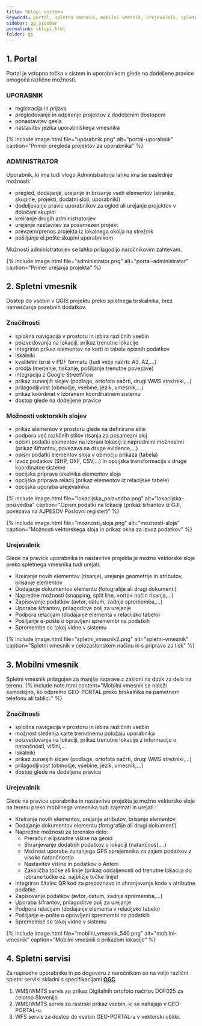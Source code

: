 ```yaml
---
title: Sklopi sistema
keywords: portal, spletni vmesnik, mobilni vmesnik, urejevalnik, spletni servisi, wms, wmts, wfs, qgis
sidebar: gp_sidebar
permalink: sklopi.html
folder: gp
---
```


## 1. Portal

Portal je vstopna točka v sistem in uporabnikom glede na dodeljene pravice omogoča različne možnosti.

### UPORABNIK
- registracija in prijava
- pregledovanje in odpiranje projektov z dodeljenim dostopom
- ponastavitev gesla
- nastavitev jezika uporabniškega vmesnika

{% include image.html file="uporabnik.png" alt="portal-uporabnik" caption="Primer pregleda projektov za uporabnika" %}

### ADMINISTRATOR
Uporabnik, ki ima tudi vlogo Administratorja lahko ima še naslednje možnosti:
- pregled, dodajanje, urejanje in brisanje vseh elementov (stranke, skupine, projekti, dodatni sloji, uporabniki)
- dodeljevanje pravic uporabnikov za ogled ali urejanje projektov v določeni skupini
- kreiranje drugih administratorjev
- urejanje nastavitev za posamezen projekt
- prevzem/prenos projekta iz lokalnega okolja na strežnik
- pošiljanje el.pošte skupini uporabnikom

Možnosti administratorjev se lahko prilagodijo naročnikovim zahtevam.

{% include image.html file="administrator.png" alt="portal-administrator" caption="Primer urejanja projekta" %}

## 2. Spletni vmesnik

Dostop do vsebin v QGIS projektu preko spletnega brskalnika, brez nameščanja posebnih dodatkov.

### Značilnosti
- splošna navigacija v prostoru in izbira različnih vsebin
- poizvedovanja na lokaciji, prikaz trenutne lokacije
- integriran prikaz elementov na karti in tabele opisnih podatkov
- iskalniki
- kvalitetni izrisi v PDF formatu (tudi večji načrti: A3, A2,...)
- orodja (merjenje, tiskanje, pošiljanje trenutne povezave)
- integracija z Google StreetView
- prikaz zunanjih slojev (podlage, ortofoto načrti, drugi WMS strežniki,…)
- prilagodljivost (območje, vsebine, jezik, vmesnik,...)
- prikaz koordinat v izbranem koordinatnem sistemu
- dostop glede na dodeljene pravice

### Možnosti vektorskih slojev
- prikaz elementov v prostoru glede na definirane stile
- podpora več različnih stilov risanja za posamezni sloj
- opisni podatki elementov na izbrani lokaciji z naprednimi možnostmi (prikaz šifrantov, povezava na druge evidence,...)
- opisni podatki elementov sloja v območju prikaza (tabela)
- izvoz podatkov (SHP, DXF, CSV,…) in opcijska transformacija v druge koordinatne sisteme
- opcijska priprava iskalnika elementov sloja
- opcijska priprava relacij (prikaz elementov iz relacijske tabele)
- opcijska uporaba urejevalnika

{% include image.html file="lokacijska_poizvedba.png" alt="lokacijska-poizvedba" caption="Opisni podatki na lokaciji (prikaz šifrantov iz GJI, povezava na AJPESOV Poslovni register)" %}

{% include image.html file="moznosti_sloja.png" alt="moznosti-sloja" caption="Možnosti vektorskega sloja in prikaz okna za izvoz podatkov" %}

### Urejevalnik
Glede na pravice uporabnika in nastavitve projekta je možno vektorske sloje preko spletnega vmesnika tudi urejati:
- Kreiranje novih elementov (risanje), urejanje geometrije  in atributov, brisanje elementov
- Dodajanje dokumentov elementu (fotografije ali drugi dokumenti)
- Napredne možnosti (snapping, split line, »orto« način risanja,…)
- Zapisovanje podatkov (avtor, datum, zadnja sprememba,…)
- Uporaba šifrantov, prilagoditve polj za urejanje
- Podpora relacijam (dodajanje elementa v relacijsko tabelo)
- Pošiljanje e-pošte o opravljeni spremembi na podatkih
- Spremembe so takoj vidne v sistemu

{% include image.html file="spletni_vmesnik2.png" alt="spletni-vmesnik" caption="Spletni vmesnik v celozaslonskem načinu in s pripravo za tisk" %}

## 3. Mobilni vmesnik

Spletni vmesnik prilagojen za manjše naprave z zasloni na dotik za delo na terenu.
{% include note.html content="Mobilni vmesnik se naloži samodejno, ko odpremo GEO-PORTAL preko brskalnika na pametnem telefonu ali tablici." %}

### Značilnosti
- splošna navigacija v prostoru in izbira različnih vsebin
- možnost sledenja karte trenutnemu položaju uporabnika
- poizvedovanja na lokaciji, prikaz trenutne lokacije z informacijo o natančnosti, višini,…
- iskalniki
- prikaz zunanjih slojev (podlage, ortofoto načrti, drugi WMS strežniki,…)
- prilagodljivost (območje, vsebine, jezik, vmesnik,...)
- dostop glede na dodeljene pravice

### Urejevalnik
Glede na pravice uporabnika in nastavitve projekta je možno vektorske sloje na terenu preko mobilnega vmesnika tudi zajemati in urejati.:
- Kreiranje novih elementov, urejanje atributov, brisanje elementov
- Dodajanje dokumentov elementu (fotografije ali drugi dokumenti)
- Napredne možnosti za terensko delo:
    - Preračun elipsoidne višine na geoid
    - Shranjevanje dodatnih podatkov o lokaciji (natančnost,...)
    - Možnost uporabe zunanjega GPS sprejemnika za zajem podatkov z visoko natančnostjo
    - Nastavitev višine in podatkov o Anteni
    - Zakoličba točke ali linije (prikaz oddaljenosti od trenutne lokacija do izbrane točke oz. najbližje točke linije)
- Integriran čitalec QR kod za prepoznavo in shranjevanje kode v atributne podatke
- Zapisovanje podatkov (avtor, datum, zadnja sprememba,…)
- Uporaba šifrantov, prilagoditve polj za urejanje
- Podpora relacijam (dodajanje elementa v relacijsko tabelo)
- Pošiljanje e-pošte o opravljeni spremembi na podatkih
- Spremembe so takoj vidne v sistemu

{% include image.html file="mobilni_vmesnik_540.png" alt="mobilni-vmesnik" caption="Mobilni vmesnik s prikazom lokacije" %}

## 4. Spletni servisi

Za napredne uporabnike in po dogovoru z naročnikom so na voljo različni spletni servisi skladni s specifikacijami <a href="#" data-toggle="tooltip" data-original-title="{{site.data.glossary.ogc}}">**OGC**</a>.

1. WMS/WMTS servis za prikaz Digitalnih ortofoto načrtov DOF025 za celotno Slovenijo.
2. WMS/WMTS servis za rastrski prikaz vsebin, ki se nahajajo v GEO-PORTAL-u.
3. WFS servis za dostop do vsebin GEO-PORTAL-a v vektorski obliki.